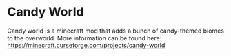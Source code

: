 # Candy World
Candy world is a minecraft mod that adds a bunch of candy-themed biomes to the overworld. More information can be found here:
https://minecraft.curseforge.com/projects/candy-world
